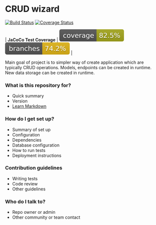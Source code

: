 # CRUD wizard #
[![Build Status](https://github.com/mikolajmitura/crud-wizard/actions/workflows/maven.yml/badge.svg)](https://github.com/mikolajmitura/crud-wizard/actions/workflows/maven.yml)
[![Coverage Status](https://coveralls.io/repos/github/mikolajmitura/crud-wizard/badge.svg?branch=develop)](https://coveralls.io/github/mikolajmitura/crud-wizard?branch=develop)

| __JaCoCo Test Coverage__ | [![coverage](https://raw.githubusercontent.com/mikolajmitura/crud-wizard/badges/jacoco.svg)](https://github.com/mikolajmitura/crud-wizard/actions/workflows/maven.yml) [![branch coverage](https://raw.githubusercontent.com/mikolajmitura/crud-wizard/badges/branches.svg)](https://github.com/mikolajmitura/crud-wizard/actions/workflows/maven.yml) |

Main goal of project is to simpler way of create application which are typically CRUD operations. 
Models, endpoints can be created in runtime. New data storage can be created in runtime.   


### What is this repository for? ###

* Quick summary
* Version
* [Learn Markdown](https://bitbucket.org/tutorials/markdowndemo)

### How do I get set up? ###

* Summary of set up
* Configuration
* Dependencies
* Database configuration
* How to run tests
* Deployment instructions

### Contribution guidelines ###

* Writing tests
* Code review
* Other guidelines

### Who do I talk to? ###

* Repo owner or admin
* Other community or team contact
